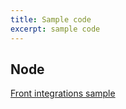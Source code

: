```yaml
---
title: Sample code
excerpt: sample code
---
```


## Node

[Front integrations sample](doc:conversation-sample-code-front)
